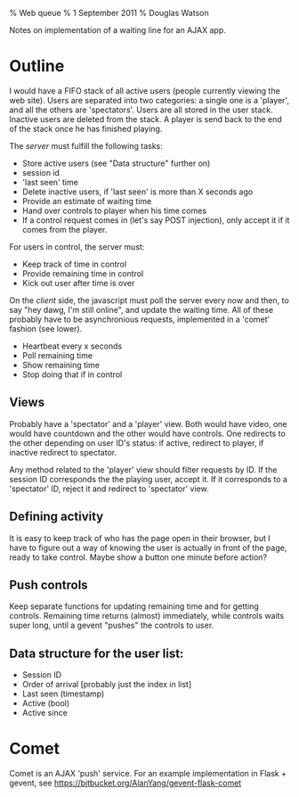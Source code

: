 % Web queue
% 1 September 2011
% Douglas Watson

Notes on implementation of a waiting line for an AJAX app.

Outline
=======

I would have a FIFO stack of all active users (people currently viewing the web site). Users are separated into two categories: a single one is a 'player', and all the others are 'spectators'. Users are all stored in the user stack. Inactive users are deleted from the stack. A player is send back to the end of the stack once he has finished playing.

The *server* must fulfill the following tasks:
- Store active users (see "Data structure" further on)
 - session id
 - 'last seen' time
- Delete inactive users, if 'last seen' is more than X seconds ago
- Provide an estimate of waiting time
- Hand over controls to player when his time comes
- If a control request comes in (let's say POST injection), only accept it if it comes from the player.

For users in control, the server must:
- Keep track of time in control
- Provide remaining time in control
- Kick out user after time is over

On the *client* side, the javascript must poll the server every now and then, to say "hey dawg, I'm still online", and update the waiting time. All of these probably have to be asynchronious requests, implemented in a 'comet' fashion (see lower).
- Heartbeat every x seconds
- Poll remaining time
- Show remaining time
- Stop doing that if in control

Views
-----

Probably have a 'spectator' and a 'player' view. Both would have video, one would have countdown and the other would have controls. One redirects to the other depending on user ID's status: if active, redirect to player, if inactive redirect to spectator.

Any method related to the 'player' view should filter requests by ID. If the session ID corresponds the the playing user, accept it. If it corresponds to a 'spectator' ID, reject it and redirect to 'spectator' view.


Defining activity
-----------------

It is easy to keep track of who has the page open in their browser, but I have to figure out a way of knowing the user is actually in front of the page, ready to take control. Maybe show a button one minute before action?

Push controls
-------------

Keep separate functions for updating remaining time and for getting controls. Remaining time returns (almost) immediately, while controls waits super long, until a gevent "pushes" the controls to user.

Data structure for the user list:
---------------------------------

- Session ID
- Order of arrival [probably just the index in list]
- Last seen (timestamp)
- Active (bool)
- Active since

Comet
=====

Comet is an AJAX 'push' service. For an example implementation in Flask + gevent, see https://bitbucket.org/AlanYang/gevent-flask-comet
